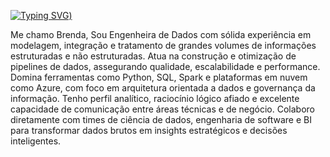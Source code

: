 [![Typing SVG](https://readme-typing-svg.demolab.com?font=Fira+Code&pause=1000&color=BD27F7&width=435&lines=Hello+World+%3D))](https://git.io/typing-svg)

Me chamo Brenda,
Sou Engenheira de Dados com sólida experiência em modelagem, integração e tratamento de grandes volumes de informações estruturadas e não estruturadas. Atua na construção e otimização de pipelines de dados, assegurando qualidade, escalabilidade e performance. Domina ferramentas como Python, SQL, Spark e plataformas em nuvem como Azure, com foco em arquitetura orientada a dados e governança da informação.
Tenho perfil analítico, raciocínio lógico afiado e excelente capacidade de comunicação entre áreas técnicas e de negócio. Colaboro diretamente com times de ciência de dados, engenharia de software e BI para transformar dados brutos em insights estratégicos e decisões inteligentes.
